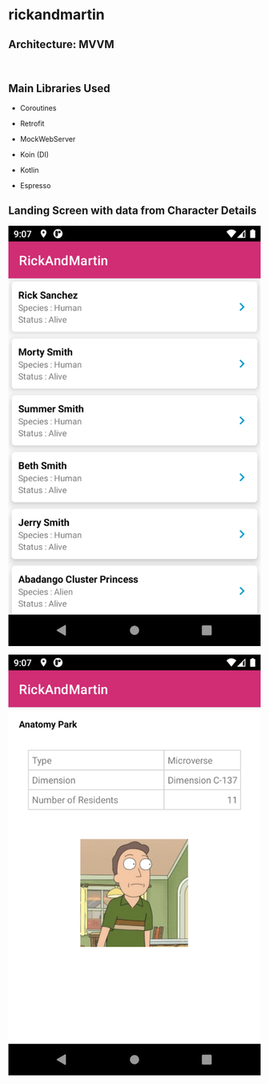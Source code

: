 # rickandmartin
##  Architecture: MVVM


<br>

## Main Libraries Used

- Coroutines

- Retrofit 

- MockWebServer

- Koin (DI)

- Kotlin 

- Espresso


## Landing Screen with data from Character Details
<p align="center">
<img alt="screen1" src="https://github.com/darlanarendra/rickandmartin/blob/main/Screenshot_1636564066.png">
</p>
<p align="center">
<img  alt="screen1" src="https://github.com/darlanarendra/rickandmartin/blob/main/Screenshot_1636564071.png">
</p>
